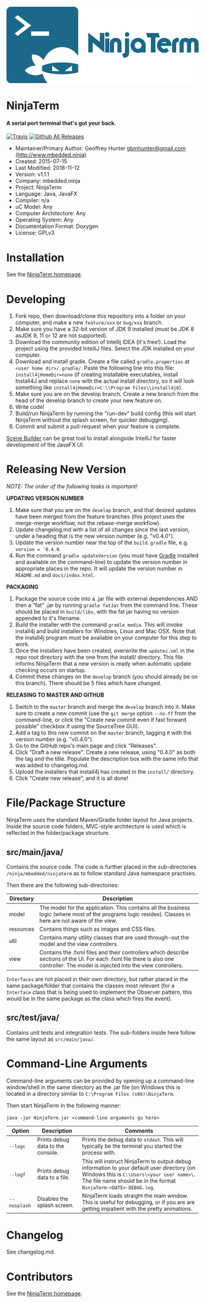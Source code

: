 <p align="center"><img src="img/logo/logotype.png" alt="QList" height="200px"></p>

NinjaTerm
=========

#### A serial port terminal that's got your back.

[![Travis](https://img.shields.io/travis/gbmhunter/NinjaTerm.svg)](https://travis-ci.org/gbmhunter/NinjaTerm) [![Github All Releases](https://img.shields.io/github/downloads/gbmhunter/NinjaTerm/total.svg)](http://gbmhunter.github.io/NinjaTerm/)

- Maintainer/Primary Author: Geoffrey Hunter <gbmhunter@gmail.com> (http://www.mbedded.ninja)
- Created: 2015-07-15
- Last Modified: 2018-11-12
- Version: v1.1.1
- Company: mbedded.ninja
- Project: NinjaTerm
- Language: Java, JavaFX
- Compiler: n/a
- uC Model: Any
- Computer Architecture: Any
- Operating System: Any
- Documentation Format: Doxygen
- License: GPLv3


Installation
============

See the [NinjaTerm homepage](http://gbmhunter.github.io/NinjaTerm/).

Developing
==========

1. Fork repo, then download/clone this repository into a folder on your computer, and make a new `feature/xxx` or `bug/xxx` branch.
1. Make sure you have a 32-bit version of JDK 9 installed (must be JDK 8 asJDK 9, 11 or 12 are not supported).
1. Download the community edition of Intellij IDEA (it's free!). Load the project using the provided IntelliJ files. Select the JDK installed on your computer.
1. Download and install gradle. Create a file called `gradle.properties` at `<user home dir>/.gradle/`. Paste the following line into this file: `install4jHomeDir=none` (if creating installable executables, install Install4J and replace `none` with the actual install directory, so it will look something like `install4jHomeDir=C:\\Program Files\\install4j6`).
1. Make sure you are on the develop branch. Create a new branch from the head of the develop branch to create your new feature on.
1. Write code!
1. Build/run NinjaTerm by running the "run-dev" build config (this will start NinjaTerm without the splash screen, for quicker debugging).
1. Commit and submit a pull-request when your feature is complete.

[Scene Builder](http://gluonhq.com/labs/scene-builder/) can be great tool to install alongside IntelliJ for faster development of the JavaFX UI.

Releasing New Version
=====================

*NOTE: The order of the following tasks is important!*

**UPDATING VERSION NUMBER**

1. Make sure that you are on the `develop` branch, and that desired updates have been merged from the feature branches (this project uses the merge-merge workflow, not the rebase-merge workflow).
1. Update changelog.md with a list of all changes since the last version, under a heading that is the new version number (e.g. "v0.4.0").
1. Update the version number near the top of the `build.gradle` file, e.g. `version = '0.4.0`.
1. Run the command `gradle updateVersion` (you must have [Gradle](https://gradle.org/) installed and available on the command-line) to update the version number in appropriate places in the repo. It will update the version number in `README.md` and `docs/index.html`.

**PACKAGING**

1. Package the source code into a .jar file with external dependencies AND then a "fat" .jar by running `gradle fatJar` from the command line. These should be placed in `build/libs`, with the fat jar having no version appended to it's filename.
1. Build the installer with the command `gradle media`. This will invoke install4j and build installers for Windows, Linux and Mac OSX. Note that the install4j program must be available on your computer for this step to work.
1. Once the installers have been created, overwrite the `updates.xml` in the repo root directory with the one from the install/ directory. This file informs NinjaTerm that a new version is ready when automatic update checking occurs on startup.
1. Commit these changes on the `develop` branch (you should already be on this branch). There should be 5 files which have changed.

**RELEASING TO MASTER AND GITHUB**

1. Switch to the `master` branch and merge the `develop` branch into it. Make sure to create a new commit (use the `git merge` option `--no-ff` from the command-line, or click the "Create new commit even if fast forward possible" checkbox if using the SourceTree GUI).
1. Add a tag to this new commit on the `master` branch, tagging it with the version number (e.g. "v0.4.0").
1. Go to the GitHub repo's main page and click "Releases".
1. Click "Draft a new release". Create a new release, using "0.4.0" as both the tag and the title. Populate the description box with the same info that was added to changelog.md.
1. Upload the installers that install4j has created in the `install/` directory.
1. Click "Create new release", and it is all done!
 

File/Package Structure 
======================

NinjaTerm uses the standard Maven/Gradle folder layout for Java projects. Inside the source code folders, MVC-style architecture is used which is reflected in the folder/package structure.

src/main/java/
--------------

Contains the source code. The code is further placed in the sub-directories `/ninja/mbedded/ninjaterm` as to follow standard Java namespace practises.

Then there are the following sub-directories:

| Directory    | Description                                                                                                                 |
| ------------ | --------------------------------------------------------------------------------------------------------------------------- |
| model        | The model for the application. This contains all the business logic (where most of the programs logic resides). Classes in here are not aware of the view.            |                               |
| resources    | Contains things such as images and CSS files.                                                                               |
| util         | Contains many utility classes that are used through-out the model and the view controllers.                                                |
| view         | Contains the .fxml files and their controllers which describe sections of the UI. For each .fxml file there is also one controller. The model is injected into the view controllers.  |

`Interfaces` are not placed in their own directory, but rather placed in the same package/folder that contains the classes most relevant (for a `Interface` class that is being used to implement the Observer pattern, this would be in the same package as the class which fires the event).

src/test/java/
--------------

Contains unit tests and integration tests. The sub-folders inside here follow the same layout as `src/main/java/`.

Command-Line Arguments
======================

Command-line arguments can be provided by opening up a command-line window/shell in the same directory as the .jar file (on Windows this is located in a directory similar to `C:\Program Files (x86)\NinjaTerm`.

Then start NinjaTerm in the following manner:

`java -jar NinjaTerm.jar <command-line arguments go here>`

| Option       | Description                             | Comments                                 |
|--------------|-----------------------------------------|------------------------------------------|
| `--logc`     | Prints debug data to the console.       | Prints the debug data to `stdout`. This will typically be the terminal you started the process with. |
| `--logf`     | Prints debug data to a file.            | This will instruct NinjaTerm to output debug information to your default user directory (on Windows this is `C:\Users\<your user name>\`. The file name should be in the format `NinjaTerm-<DATE>-DEBUG.log`. |
| `--nosplash` | Disables the splash screen.             | NinjaTerm loads straight the main window. This is useful for debugging, or if you are are getting impatient with the pretty animations. |

Changelog
=========

See changelog.md.

Contributors
============

See the [NinjaTerm homepage](http://gbmhunter.github.io/NinjaTerm/).
